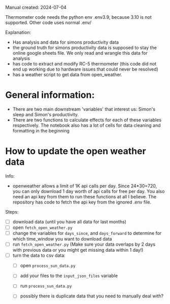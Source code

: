 Manual created: 2024-07-04

Thermometer code needs the python env .env3.9, because 3.10 is not supported.
Other code uses normal .env/

Explanation:
- Has analysis and data for simons productivity data
- the ground truth for simons productivity data is supposed to stay the online google sheets file. We only read and wrangle this data for analysis
- has code to extract and modify RC-5 thermometer (this code did not end up working due to hardware issues that could never be resolved)
- has a weather script to get data from open_weather.

# General information:
- There are two main downstream 'variables' that interest us: Simon's sleep and Simon's productivity.
- There are two functions to calculate effects for each of these variables respectively. The notebook also has a lot of cells for data cleaning and formatting in the beginning

# How to update the open weather data
Info:
- openweather allows a limit of 1K api calls per day. Since 24*30=720, you can only download 1 day worth of api calls for free per day. You also need an api key from them to run these functions at all I believe. The repository has code to fetch the api key from the ignored .env file.

Steps:
- [ ] download data (until you have all data for last months)
 - [ ] open `fetch_open_weather.py`
 - [ ] change the variables for `days_since`, and `days_forward` to determine for which time_window you want to download data
 - [ ] run `fetch_open_weather.py` (Make sure your data overlaps by 2 days with previous data or you might get missing data within 1 day!)
- [ ] turn the data to csv data:
  - [ ] open `process_sun_data.py`
  - [ ] add your files to the `input_json_files` variable
  - [ ] run `process_sun_data.py`
  - [ ] possibly there is duplicate data that you need to manually deal with?


